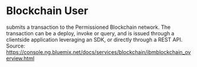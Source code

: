 # Blockchain User

submits a transaction to the Permissioned Blockchain network. The
transaction can be a deploy, invoke or query, and is issued through a clientside application leveraging an SDK, or directly through a REST API.
Source: https://console.ng.bluemix.net/docs/services/blockchain/ibmblockchain_overview.html

